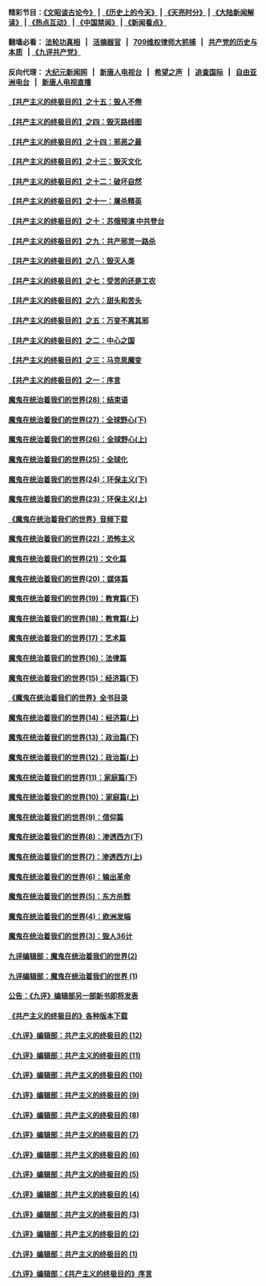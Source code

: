 #### 精彩节目：[《文昭谈古论今》](http://134.209.198.168/wenzhao) | [《历史上的今天》](http://134.209.198.168/today-in-history) | [《天亮时分》](http://134.209.198.168/tianliang) | [《大陆新闻解读》](http://134.209.198.168/ntdtv-comedy) | [《热点互动》](http://134.209.198.168/ntdtv-rdhd)  | [《中国禁闻》](http://134.209.198.168/ntdtv-news) | [《新闻看点》](http://134.209.198.168/news-insight) 

  #### 翻墙必看： [法轮功真相](http://134.209.198.168:10000/videos/truth.html) &nbsp;&nbsp;|&nbsp;&nbsp; [活摘器官](http://134.209.198.168:10000/videos/res/Organs/) &nbsp;&nbsp;|&nbsp;&nbsp; [709维权律师大抓捕](http://134.209.198.168:10000/videos/709/) &nbsp;&nbsp;|&nbsp;&nbsp; [共产党的历史与本质](http://134.209.198.168:10000/videos/ccp.html) &nbsp;&nbsp;| [《九评共产党》](http://134.209.198.168:10000/videos/jiuping/) 

#### 反向代理： [大纪元新闻网](http://134.209.198.168:10080/) &nbsp;&nbsp;|&nbsp;&nbsp; [新唐人电视台](http://134.209.198.168:8000/) &nbsp;&nbsp;|&nbsp;&nbsp; [希望之声](http://134.209.198.168:8200/) &nbsp;&nbsp;|&nbsp;&nbsp; [追查国际](http://134.209.198.168:10010/) &nbsp;&nbsp;|&nbsp;&nbsp; [自由亚洲电台](http://134.209.198.168:9800/) &nbsp;&nbsp;|&nbsp;&nbsp; [新唐人电视直播](http://134.209.198.168/) 

#### [【共产主义的终极目的】之十五：毁人不倦](../pages/nsc422/n11166792.md?t=04071237) 

#### [【共产主义的终极目的】之四：毁灭路线图](../pages/nsc422/n11086284.md?t=04071237) 

#### [【共产主义的终极目的】之十四：邪恶之最](../pages/nsc422/n11150249.md?t=04071237) 

#### [【共产主义的终极目的】之十三：毁灭文化](../pages/nsc422/n11135227.md?t=04071237) 

#### [【共产主义的终极目的】之十二：破坏自然](../pages/nsc422/n11135214.md?t=04071237) 

#### [【共产主义的终极目的】之十一：屠杀精英](../pages/nsc422/n11118442.md?t=04071237) 

#### [【共产主义的终极目的】之十：苏俄预演 中共登台](../pages/nsc422/n11118424.md?t=04071237) 

#### [【共产主义的终极目的】之九：共产邪灵一路杀](../pages/nsc422/n11114139.md?t=04071237) 

#### [【共产主义的终极目的】之八：毁灭人类](../pages/nsc422/n11108503.md?t=04071237) 

#### [【共产主义的终极目的】之七：受苦的还是工农](../pages/nsc422/n11101809.md?t=04071237) 

#### [【共产主义的终极目的】之六：甜头和苦头](../pages/nsc422/n11096971.md?t=04071237) 

#### [【共产主义的终极目的】之五：万变不离其邪](../pages/nsc422/n11091285.md?t=04071237) 

#### [【共产主义的终极目的】之二：中心之国](../pages/nsc422/n11047728.md?t=04071237) 

#### [【共产主义的终极目的】之三：马克思魔变](../pages/nsc422/n11061941.md?t=04071237) 

#### [【共产主义的终极目的】之一：序言](../pages/nsc422/n11086077.md?t=04071237) 

#### [魔鬼在统治着我们的世界(28)：结束语](../pages/nsc422/n10936246.md?t=04071237) 

#### [魔鬼在统治着我们的世界(27)：全球野心(下)](../pages/nsc422/n10928319.md?t=04071237) 

#### [魔鬼在统治着我们的世界(26)：全球野心(上)](../pages/nsc422/n10900318.md?t=04071237) 

#### [魔鬼在统治着我们的世界(25)：全球化](../pages/nsc422/n10788205.md?t=04071237) 

#### [魔鬼在统治着我们的世界(24)：环保主义(下)](../pages/nsc422/n10695307.md?t=04071237) 

#### [魔鬼在统治着我们的世界(23)：环保主义(上)](../pages/nsc422/n10688613.md?t=04071237) 

#### [《魔鬼在统治着我们的世界》音频下载](../pages/nsc422/n10635553.md?t=04071237) 

#### [魔鬼在统治着我们的世界(22)：恐怖主义](../pages/nsc422/n10614727.md?t=04071237) 

#### [魔鬼在统治着我们的世界(21)：文化篇](../pages/nsc422/n10597706.md?t=04071237) 

#### [魔鬼在统治着我们的世界(20)：媒体篇](../pages/nsc422/n10586579.md?t=04071237) 

#### [魔鬼在统治着我们的世界(19)：教育篇(下)](../pages/nsc422/n10564808.md?t=04071237) 

#### [魔鬼在统治着我们的世界(18)：教育篇(上)](../pages/nsc422/n10526970.md?t=04071237) 

#### [魔鬼在统治着我们的世界(17)：艺术篇](../pages/nsc422/n10499093.md?t=04071237) 

#### [魔鬼在统治着我们的世界(16)：法律篇](../pages/nsc422/n10485969.md?t=04071237) 

#### [魔鬼在统治着我们的世界(15)：经济篇(下)](../pages/nsc422/n10469975.md?t=04071237) 

#### [《魔鬼在统治着我们的世界》全书目录](../pages/nsc422/n10464261.md?t=04071237) 

#### [魔鬼在统治着我们的世界(14)：经济篇(上)](../pages/nsc422/n10457370.md?t=04071237) 

#### [魔鬼在统治着我们的世界(13)：政治篇(下)](../pages/nsc422/n10448270.md?t=04071237) 

#### [魔鬼在统治着我们的世界(12)：政治篇(上)](../pages/nsc422/n10444576.md?t=04071237) 

#### [魔鬼在统治着我们的世界(11)：家庭篇(下)](../pages/nsc422/n10440961.md?t=04071237) 

#### [魔鬼在统治着我们的世界(10)：家庭篇(上)](../pages/nsc422/n10435448.md?t=04071237) 

#### [魔鬼在统治着我们的世界(9)：信仰篇](../pages/nsc422/n10432159.md?t=04071237) 

#### [魔鬼在统治着我们的世界(8)：渗透西方(下)](../pages/nsc422/n10429603.md?t=04071237) 

#### [魔鬼在统治着我们的世界(7)：渗透西方(上)](../pages/nsc422/n10426013.md?t=04071237) 

#### [魔鬼在统治着我们的世界(6)：输出革命](../pages/nsc422/n10421536.md?t=04071237) 

#### [魔鬼在统治着我们的世界(5)：东方杀戮](../pages/nsc422/n10417707.md?t=04071237) 

#### [魔鬼在统治着我们的世界(4)：欧洲发端](../pages/nsc422/n10414890.md?t=04071237) 

#### [魔鬼在统治着我们的世界(3)：毁人36计](../pages/nsc422/n10411583.md?t=04071237) 

#### [九评编辑部：魔鬼在统治着我们的世界(2)](../pages/nsc422/n10410036.md?t=04071237) 

#### [九评编辑部：魔鬼在统治着我们的世界 (1)](../pages/nsc422/n10406825.md?t=04071237) 

#### [公告：《九评》编辑部另一部新书即将发表](../pages/nsc422/n10405104.md?t=04071237) 

#### [《共产主义的终极目的》各种版本下载](../pages/nsc422/n10022138.md?t=04071237) 

#### [《九评》编辑部：共产主义的终极目的 (12)](../pages/nsc422/n9933272.md?t=04071237) 

#### [《九评》编辑部：共产主义的终极目的 (11)](../pages/nsc422/n9924973.md?t=04071237) 

#### [《九评》编辑部：共产主义的终极目的 (10)](../pages/nsc422/n9920883.md?t=04071237) 

#### [《九评》编辑部：共产主义的终极目的 (9)](../pages/nsc422/n9916363.md?t=04071237) 

#### [《九评》编辑部：共产主义的终极目的 (8)](../pages/nsc422/n9912488.md?t=04071237) 

#### [《九评》编辑部：共产主义的终极目的 (7)](../pages/nsc422/n9901176.md?t=04071237) 

#### [《九评》编辑部：共产主义的终极目的 (6)](../pages/nsc422/n9899359.md?t=04071237) 

#### [《九评》编辑部：共产主义的终极目的 (5)](../pages/nsc422/n9893174.md?t=04071237) 

#### [《九评》编辑部：共产主义的终极目的 (4)](../pages/nsc422/n9891246.md?t=04071237) 

#### [《九评》编辑部：共产主义的终极目的 (3)](../pages/nsc422/n9879879.md?t=04071237) 

#### [《九评》编辑部：共产主义的终极目的 (2)](../pages/nsc422/n9876205.md?t=04071237) 

#### [《九评》编辑部：共产主义的终极目的 (1)](../pages/nsc422/n9865857.md?t=04071237) 

#### [《九评》编辑部：《共产主义的终极目的》序言](../pages/nsc422/n9862666.md?t=04071237) 

